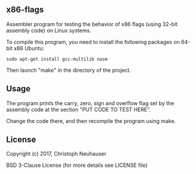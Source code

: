 ## x86-flags
Assembler program for testing the behavior of x86 flags (using 32-bit assembly code) on Linux systems.

To compile this program, you need to install the following packages on 64-bit x86 Ubuntu:

`sudo apt-get install gcc-multilib nasm`

Then launch "make" in the directory of the project.


## Usage

The program prints the carry, zero, sign and overflow flag set by the assembly code at the section "PUT CODE TO TEST HERE".

Change the code there, and then recompile the program using make.



## License

Copyright (c) 2017, Christoph Neuhauser

BSD 3-Clause License (for more details see LICENSE file)
